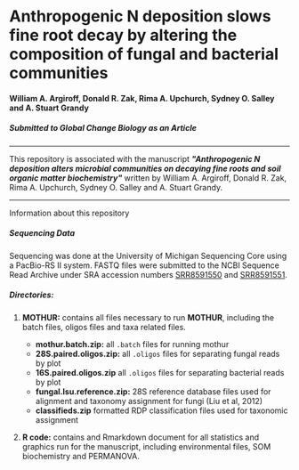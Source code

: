 # Anthropogenic N deposition slows fine root decay by altering the composition of fungal and bacterial communities


#### William A. Argiroff, Donald R. Zak, Rima A. Upchurch, Sydney O. Salley and A. Stuart Grandy



##### Submitted to ***Global Change Biology*** as an Article

***************

This repository is associated with the manuscript ***"Anthropogenic N deposition alters microbial communities on decaying fine roots and soil organic matter biochemistry"*** written by William A. Argiroff, Donald R. Zak, Rima A. Upchurch, Sydney O. Salley and A. Stuart Grandy.

***************
Information about this repository

##### **Sequencing Data**
Sequencing was done at the University of Michigan Sequencing Core using a PacBio-RS II system. FASTQ files were submitted to the NCBI Sequence Read Archive under SRA accession numbers [SRR8591550](https://www.ncbi.nlm.nih.gov/sra/SRR8591550[accn]) and [SRR8591551](https://www.ncbi.nlm.nih.gov/sra/SRR8591551[accn]).

##### **Directories:**
1. **MOTHUR:** contains all files necessary to run **MOTHUR**, including the batch files, oligos files and taxa related files. 
	- **mothur.batch.zip:** all `.batch` files for running mothur
	- **28S.paired.oligos.zip:** all `.oligos` files for separating fungal reads by plot
	- **16S.paired.oligos.zip** all `.oligos` files for separating bacterial reads by plot
	- **fungal.lsu.reference.zip:** 28S reference database files used for alignment and taxonomy assignment for fungi (Liu 		et al, 2012)
	- **classifieds.zip** formatted RDP classification files used for taxonomic assignment

4. **R code:** contains and Rmarkdown document for all statistics and graphics run for the manuscript, including environmental files, SOM biochemistry and PERMANOVA.
